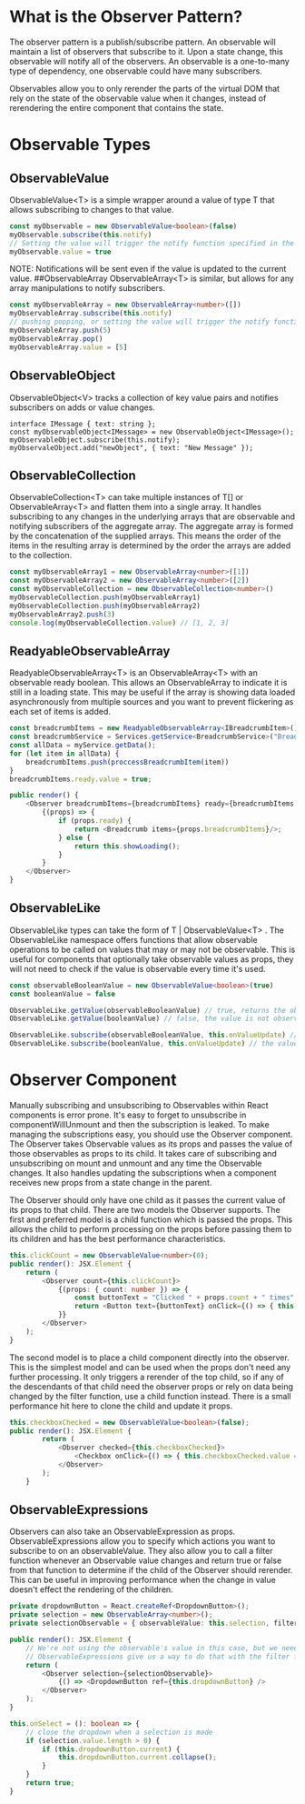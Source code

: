 # What is the Observer Pattern?

The observer pattern is a publish/subscribe pattern. An observable will maintain a list of observers that subscribe to it. Upon a state change, this observable will notify all of the observers. An observable is a one-to-many type of dependency, one observable could have many subscribers.

Observables allow you to only rerender the parts of the virtual DOM that rely on the state of the observable value when it changes, instead of rerendering the entire component that contains the state.

# Observable Types

## ObservableValue

ObservableValue\<T\> is a simple wrapper around a value of type T that allows subscribing to changes to that value.

```ts
const myObservable = new ObservableValue<boolean>(false)
myObservable.subscribe(this.notify)
// Setting the value will trigger the notify function specified in the subscribe.
myObservable.value = true
```

NOTE: Notifications will be sent even if the value is updated to the current value.
##ObservableArray
ObservableArray\<T\> is similar, but allows for any array manipulations to notify subscribers.

```ts
const myObservableArray = new ObservableArray<number>([])
myObservableArray.subscribe(this.notify)
// pushing popping, or setting the value will trigger the notify function specified in the subscribe.
myObservableArray.push(5)
myObservableArray.pop()
myObservableArray.value = [5]
```

## ObservableObject

ObservableObject\<V> tracks a collection of key value pairs and notifies subscribers on adds or value changes.

```
interface IMessage { text: string };
const myObservableObject<IMessage> = new ObservableObject<IMessage>();
myObservableObject.subscribe(this.notify);
myObservaleObject.add("newObject", { text: "New Message" });
```

## ObservableCollection

ObservableCollection\<T> can take multiple instances of T[] or ObservableArray\<T> and flatten them into a single array. It handles subscribing to any changes in the underlying arrays that are observable and notifying subscribers of the aggregate array. The aggregate array is formed by the concatenation of the supplied arrays. This means the order of the items in the resulting array is determined by the order the arrays are added to the collection.

```ts
const myObservableArray1 = new ObservableArray<number>([1])
const myObservableArray2 = new ObservableArray<number>([2])
const myObservableCollection = new ObservableCollection<number>()
myObservableCollection.push(myObservableArray1)
myObservableCollection.push(myObservableArray2)
myObservableArray2.push(3)
console.log(myObservableCollection.value) // [1, 2, 3]
```

## ReadyableObservableArray

ReadyableObservableArray\<T> is an ObservableArray\<T> with an observable ready boolean. This allows an ObservableArray to indicate it is still in a loading state. This may be useful if the array is showing data loaded asynchronously from multiple sources and you want to prevent flickering as each set of items is added.

```ts
const breadcrumbItems = new ReadyableObservableArray<IBreadcrumbItem>();
const breadcrumbService = Services.getService<BreadcrumbService>("BreadcrumbService");
const allData = myService.getData();
for (let item in allData) {
    breadcrumbItems.push(proccessBreadcrumbItem(item))
}
breadcrumbItems.ready.value = true;

public render() {
    <Observer breadcrumbItems={breadcrumbItems} ready={breadcrumbItems.ready}>
        {(props) => {
            if (props.ready) {
                return <Breadcrumb items={props.breadcrumbItems}/>;
            } else {
                return this.showLoading();
            }
        }
    </Observer>
}

```

## ObservableLike

ObservableLike types can take the form of T | ObservableValue\<T> . The ObservableLike namespace offers functions that allow observable operations to be called on values that may or may not be observable. This is useful for components that optionally take observable values as props, they will not need to check if the value is observable every time it's used.

```ts
const observableBooleanValue = new ObservableValue<boolean>(true)
const booleanValue = false

ObservableLike.getValue(observableBooleanValue) // true, returns the observable's value,
ObservableLike.getValue(booleanValue) // false, the value is not observable so it is just returned

ObservableLike.subscribe(observableBooleanValue, this.onValueUpdate) // subscribes to updates on the ObservableValue
ObservableLike.subscribe(booleanValue, this.onValueUpdate) // the value is not observable, so this is a no-op
```

# Observer Component

Manually subscribing and unsubscribing to Observables within React components is error prone. It's easy to forget to unsubscribe in componentWillUnmount and then the subscription is leaked. To make managing the subscriptions easy, you should use the Observer component. The Observer takes Observable values as its props and passes the value of those observables as props to its child. It takes care of subscribing and unsubscribing on mount and unmount and any time the Observable changes. It also handles updating the subscriptions when a component receives new props from a state change in the parent.

The Observer should only have one child as it passes the current value of its props to that child. There are two models the Observer supports. The first and preferred model is a child function which is passed the props. This allows the child to perform processing on the props before passing them to its children and has the best performance characteristics.

```ts
this.clickCount = new ObservableValue<number>(0);
public render(): JSX.Element {
    return (
        <Observer count={this.clickCount}>
            {(props: { count: number }) => {
                const buttonText = "Clicked " + props.count + " times";
                return <Button text={buttonText} onClick={() => { this.clickCount.value = props.count + 1; }}/>
            }}
        </Observer>
    );
}
```

The second model is to place a child component directly into the observer. This is the simplest model and can be used when the props don't need any further processing. It only triggers a rerender of the top child, so if any of the descendants of that child need the observer props or rely on data being changed by the filter function, use a child function instead. There is a small performance hit here to clone the child and update it props.

```ts
this.checkboxChecked = new ObservableValue<boolean>(false);
public render(): JSX.Element {
        return (
            <Observer checked={this.checkboxChecked}>
                <Checkbox onClick={() => { this.checkboxChecked.value = !this.checkboxChecked.value; }}/>
            </Observer>
        );
    }
```

## ObservableExpressions

Observers can also take an ObservableExpression as props. ObservableExpressions allow you to specify which actions you want to subscribe to on an observableValue. They also allow you to call a filter function whenever an Observable value changes and return true or false from that function to determine if the child of the Observer should rerender. This can be useful in improving performance when the change in value doesn't effect the rendering of the children.

```ts
private dropdownButton = React.createRef<DropdownButton>();
private selection = new ObservableArray<number>();
private selectionObservable = { observableValue: this.selection, filter: this.onSelect };

public render(): JSX.Element {
    // We're not using the observable's value in this case, but we need to react to it changing.
    // ObservableExpressions give us a way to do that with the filter function.
    return (
        <Observer selection={selectionObservable}>
            {() => <DropdownButton ref={this.dropdownButton} />
        </Observer>
    );
}

this.onSelect = (): boolean => {
    // close the dropdown when a selection is made
    if (selection.value.length > 0) {
        if (this.dropdownButton.current) {
            this.dropdownButton.current.collapse();
        }
    }
    return true;
}

```
